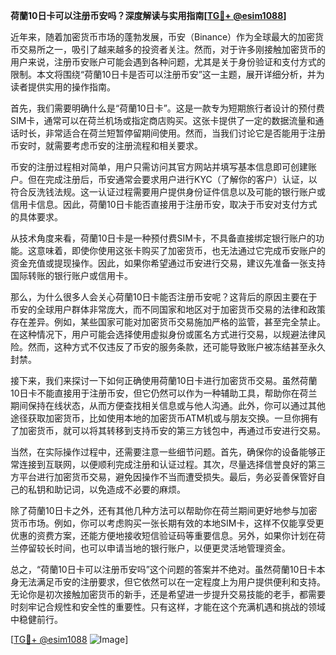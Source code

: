 **荷蘭10日卡可以注册币安吗？深度解读与实用指南[[TG💪+ @esim1088](https://t.me/s/esim1088)]**

近年来，随着加密货币市场的蓬勃发展，币安（Binance）作为全球最大的加密货币交易所之一，吸引了越来越多的投资者关注。然而，对于许多刚接触加密货币的用户来说，注册币安账户可能会遇到各种问题，尤其是关于身份验证和支付方式的限制。本文将围绕“荷蘭10日卡是否可以注册币安”这一主题，展开详细分析，并为读者提供实用的操作指南。

首先，我们需要明确什么是“荷蘭10日卡”。这是一款专为短期旅行者设计的预付费SIM卡，通常可以在荷兰机场或指定商店购买。这张卡提供了一定的数据流量和通话时长，非常适合在荷兰短暂停留期间使用。然而，当我们讨论它是否能用于注册币安时，就需要考虑币安的注册流程和相关要求。

币安的注册过程相对简单，用户只需访问其官方网站并填写基本信息即可创建账户。但在完成注册后，币安通常会要求用户进行KYC（了解你的客户）认证，以符合反洗钱法规。这一认证过程需要用户提供身份证件信息以及可能的银行账户或信用卡信息。因此，荷蘭10日卡能否直接用于注册币安，取决于币安对支付方式的具体要求。

从技术角度来看，荷蘭10日卡是一种预付费SIM卡，不具备直接绑定银行账户的功能。这意味着，即使你使用这张卡购买了加密货币，也无法通过它完成币安账户的资金充值或提现操作。因此，如果你希望通过币安进行交易，建议先准备一张支持国际转账的银行账户或信用卡。

那么，为什么很多人会关心荷蘭10日卡能否注册币安呢？这背后的原因主要在于币安的全球用户群体非常庞大，而不同国家和地区对于加密货币交易的法律和政策存在差异。例如，某些国家可能对加密货币交易施加严格的监管，甚至完全禁止。在这种情况下，用户可能会选择使用虚拟身份或匿名方式进行交易，以规避法律风险。然而，这种方式不仅违反了币安的服务条款，还可能导致账户被冻结甚至永久封禁。

接下来，我们来探讨一下如何正确使用荷蘭10日卡进行加密货币交易。虽然荷蘭10日卡不能直接用于注册币安，但它仍然可以作为一种辅助工具，帮助你在荷兰期间保持在线状态，从而方便查找相关信息或与他人沟通。此外，你可以通过其他途径获取加密货币，比如使用本地的加密货币ATM机或与朋友交换。一旦你拥有了加密货币，就可以将其转移到支持币安的第三方钱包中，再通过币安进行交易。

当然，在实际操作过程中，还需要注意一些细节问题。首先，确保你的设备能够正常连接到互联网，以便顺利完成注册和认证过程。其次，尽量选择信誉良好的第三方平台进行加密货币交易，避免因操作不当而遭受损失。最后，务必妥善保管好自己的私钥和助记词，以免造成不必要的麻烦。

除了荷蘭10日卡之外，还有其他几种方法可以帮助你在荷兰期间更好地参与加密货币市场。例如，你可以考虑购买一张长期有效的本地SIM卡，这样不仅能享受更优惠的资费方案，还能方便地接收短信验证码等重要信息。另外，如果你计划在荷兰停留较长时间，也可以申请当地的银行账户，以便更灵活地管理资金。

总之，“荷蘭10日卡可以注册币安吗”这个问题的答案并不绝对。虽然荷蘭10日卡本身无法满足币安的注册要求，但它依然可以在一定程度上为用户提供便利和支持。无论你是初次接触加密货币的新手，还是希望进一步提升交易技能的老手，都需要时刻牢记合规性和安全性的重要性。只有这样，才能在这个充满机遇和挑战的领域中稳健前行。

[[TG💪+ @esim1088](https://t.me/s/esim1088) ![Image](https://i.postimg.cc/4NQfJmqS/Snipaste-2025-05-13-00-14-12.png)]
